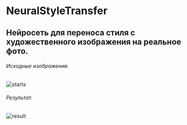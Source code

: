 # NeuralStyleTransfer
## Нейросеть для переноса стиля с художественного изображения на реальное фото.

###### Исходные изображения.
![starts](https://user-images.githubusercontent.com/22542567/121986995-41f57980-cda0-11eb-9583-5e25448e8f14.png)

###### Результат.
![result](https://user-images.githubusercontent.com/22542567/121987053-5b96c100-cda0-11eb-99cb-a275a805f9f3.png)

